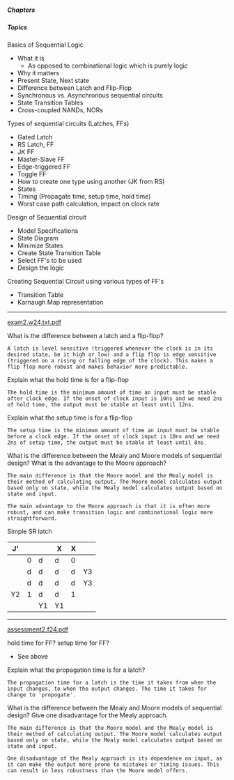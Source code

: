 ##### Chapters

##### Topics
Basics of Sequential Logic
- What it is
	- As opposed to combinational logic which is purely logic 
- Why it matters
- Present State, Next state
- Difference between Latch and Flip-Flop
- Synchronous vs. Asynchronous sequential circuits
- State Transition Tables
- Cross-coupled NANDs, NORs

Types of sequential circuits (Latches, FFs)
- Gated Latch
- RS Latch, FF
- JK FF
- Master-Slave FF
- Edge-triggered FF
- Toggle FF
- How to create one type using another (JK from RS)
- States
- Timing (Propagate time, setup time, hold time)
- Worst case path calculation, impact on clock rate

Design of Sequential circuit
- Model Specifications
- State Diagram
- Minimize States
- Create State Transition Table
- Select FF's to be used
- Design the logic

Creating Sequential Circuit using various types of FF's
- Transition Table
- Karnaugh Map representation


---
[exam2.w24.txt.pdf](https://canvas.ucdavis.edu/courses/966323/files/26153501?wrap=1)

What is the difference between a latch and a flip-flop?
```
A latch is level sensitive (triggered whenever the clock is in its desired state, be it high or low) and a flip flop is edge sensitive (triggered on a rising or falling edge of the clock). This makes a flip flop more robust and makes behavior more predictable.
```

Explain what the hold time is for a flip-flop
```
The hold time is the minimum amount of time an input must be stable after clock edge. If the onset of clock input is 10ns and we need 2ns of hold time, the output must be stable at least until 12ns.
```

Explain what the setup time is for a flip-flop
```
The setup time is the minimum amount of time an input must be stable before a clock edge. If the onset of clock input is 10ns and we need 2ns of setup time, the output must be stable at least until 8ns.
```

What is the difference between the Mealy and Moore models of sequential design? What is the advantage to the Moore approach?
```
The main difference is that the Moore model and the Mealy model is their method of calculating output. The Moore model calculates output based only on state, while the Mealy model calculates output based on state and input.

The main advantage to the Moore approach is that it is often more robust, and can make transition logic and combinational logic more straightforward.
```


Simple SR latch



| J'  |     |     | X   | X   |     |
| --- | --- | --- | --- | --- | --- |
|     | 0   | d   | d   | 0   |     |
|     | d   | d   | d   | d   | Y3  |
|     | d   | d   | d   | d   | Y3  |
| Y2  | 1   | d   | d   | 1   |     |
|     |     | Y1  | Y1  |     |     |



---
[assessment2.f24.pdf](https://canvas.ucdavis.edu/courses/966323/files/26540135?wrap=1)

hold time for FF?
setup time for FF? 
- See above

Explain what the propagation time is for a latch?
```
The propogation time for a latch is the time it takes from when the input changes, to when the output changes. The time it takes for change to 'propogate'.
```

What is the difference between the Mealy and Moore models of sequential design? Give one disadvantage for the Mealy approach.
```
The main difference is that the Moore model and the Mealy model is their method of calculating output. The Moore model calculates output based only on state, while the Mealy model calculates output based on state and input. 

One disadvantage of the Mealy approach is its dependence on input, as it can make the output more prone to mistakes or timing issues. This can result in less robustness than the Moore model offers.
```


